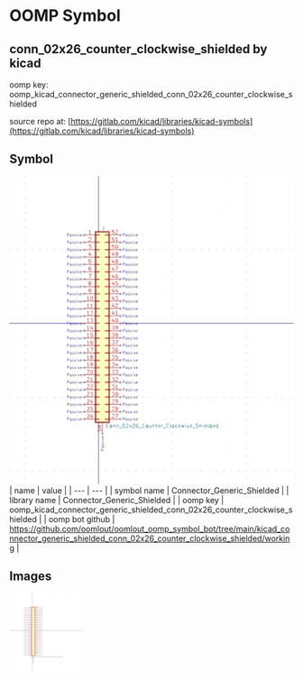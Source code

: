 # OOMP Symbol  
## conn_02x26_counter_clockwise_shielded  by kicad  
  
oomp key: oomp_kicad_connector_generic_shielded_conn_02x26_counter_clockwise_shielded  
  
source repo at: [https://gitlab.com/kicad/libraries/kicad-symbols](https://gitlab.com/kicad/libraries/kicad-symbols)  
## Symbol  
  
[![working.png](working_600.png)](working.png)  
| name | value | 
| --- | --- | 
| symbol name | Connector_Generic_Shielded | 
| library name | Connector_Generic_Shielded | 
| oomp key | oomp_kicad_connector_generic_shielded_conn_02x26_counter_clockwise_shielded | 
| oomp bot github | https://github.com/oomlout/oomlout_oomp_symbol_bot/tree/main/kicad_connector_generic_shielded_conn_02x26_counter_clockwise_shielded/working | 
## Images  
  
[![working.png](working_140.png)](working.png)  
